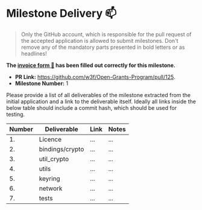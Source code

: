 # Milestone Delivery :mailbox:

> Only the GitHub account, which is responsible for the pull request of the accepted application is allowed to submit milestones. Don't remove any of the mandatory parts presented in bold letters or as headlines!

**The [invoice form :pencil:](https://forms.gle/8Wx7nxtq8fKrsuEz8) has been filled out correctly for this milestone.**  

* **PR Link:** https://github.com/w3f/Open-Grants-Program/pull/125. 
* **Milestone Number:** 1

Please provide a list of all deliverables of the milestone extracted from the initial application and a link to the deliverable itself. Ideally all links inside the below table should include a commit hash, which should be used for testing.

| Number | Deliverable | Link | Notes |
| ------------- | ------------- | ------------- |------------- |
| 1. | Licence |...| ...| 
| 2.  | bindings/crypto |...| ...| 
| 3.  | util_crypto  |...| ...| 
| 4.  | utils |...| ...| 
| 5.  | keyring |...| ...| 
| 6.  | network |...| ...| 
| 7.  | tests |...| ...| 
